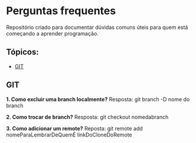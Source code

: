# Perguntas frequentes

Repositório criado para documentar dúvidas comuns úteis para quem está começando a aprender programação.

## Tópicos:

* [GIT](#git)

## GIT
**1. Como excluir uma branch localmente?**
Resposta: git branch -D nome do branch

**2. Como trocar de branch?**
Resposta: git checkout nomedabranch

**3. Como adicionar um remote?**
Reposta: git remote add nomeParaLembrarDeQuemÉ linkDoCloneDoRemote
